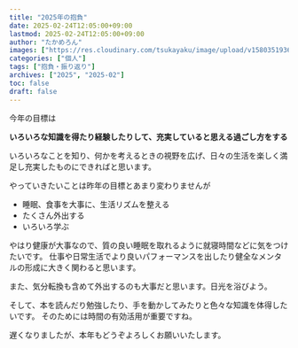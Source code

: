 ```yaml
---
title: "2025年の抱負"
date: 2025-02-24T12:05:00+09:00
lastmod: 2025-02-24T12:05:00+09:00
author: "たかめろん"
images: ["https://res.cloudinary.com/tsukayaku/image/upload/v1580351936/Blog-personal/thumbnail/default.jpg"]
categories: ["個人"]
tags: ["抱負・振り返り"]
archives: ["2025", "2025-02"]
toc: false
draft: false
---
```


今年の目標は

**いろいろな知識を得たり経験したりして、充実していると思える過ごし方をする**

いろいろなことを知り、何かを考えるときの視野を広げ、日々の生活を楽しく満足し充実したものにできればと思います。

やっていきたいことは昨年の目標とあまり変わりませんが

* 睡眠、食事を大事に、生活リズムを整える　
* たくさん外出する
* いろいろ学ぶ

やはり健康が大事なので、質の良い睡眠を取れるように就寝時間などに気をつけたいです。
仕事や日常生活でより良いパフォーマンスを出したり健全なメンタルの形成に大きく関わると思います。

また、気分転換も含めて外出するのも大事だと思います。日光を浴びよう。

そして、本を読んだり勉強したり、手を動かしてみたりと色々な知識を体得したいです。
そのためには時間の有効活用が重要ですね。

遅くなりましたが、本年もどうぞよろしくお願いいたします。
